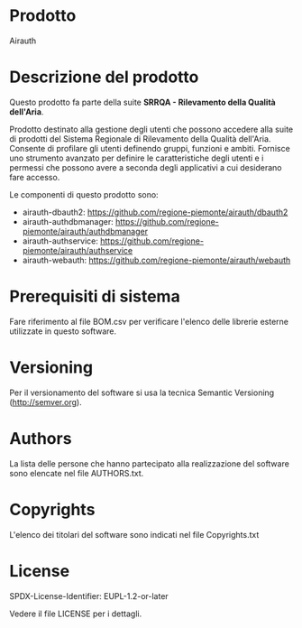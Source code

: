 # Prodotto
Airauth

# Descrizione del prodotto
Questo prodotto fa parte della suite **SRRQA - Rilevamento della Qualità dell'Aria**.

Prodotto destinato alla gestione degli utenti che possono accedere alla suite di prodotti del Sistema Regionale di Rilevamento della Qualità dell'Aria.
Consente di profilare gli utenti definendo gruppi, funzioni e ambiti. 
Fornisce uno strumento avanzato per definire le caratteristiche degli utenti e i permessi che possono avere a seconda degli applicativi a cui desiderano fare accesso.

Le componenti di questo prodotto sono:

* airauth-dbauth2: https://github.com/regione-piemonte/airauth/dbauth2
* airauth-authdbmanager: https://github.com/regione-piemonte/airauth/authdbmanager
* airauth-authservice: https://github.com/regione-piemonte/airauth/authservice
* airauth-webauth: https://github.com/regione-piemonte/airauth/webauth


# Prerequisiti di sistema 
Fare riferimento al file BOM.csv per verificare l'elenco delle librerie esterne utilizzate in questo software.


# Versioning
Per il versionamento del software si usa la tecnica Semantic Versioning (http://semver.org).

# Authors
La lista delle persone che hanno partecipato alla realizzazione del software sono  elencate nel file AUTHORS.txt.

# Copyrights
L'elenco dei titolari del software sono indicati nel file Copyrights.txt

# License 
SPDX-License-Identifier: EUPL-1.2-or-later

Vedere il file LICENSE per i dettagli.